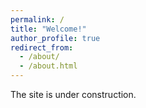 ```yaml
---
permalink: /
title: "Welcome!"
author_profile: true
redirect_from: 
  - /about/
  - /about.html
---
```


The site is under construction.
